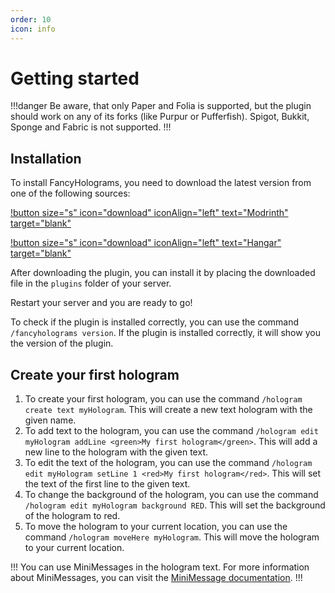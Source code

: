 ```yaml
---
order: 10
icon: info
---
```

# Getting started

!!!danger
Be aware, that only Paper and Folia is supported, but the plugin should work on any of its forks (like Purpur or Pufferfish). Spigot, Bukkit, Sponge and Fabric is not supported.
!!!

## Installation

To install FancyHolograms, you need to download the latest version from one of the following sources:

[!button size="s" icon="download" iconAlign="left" text="Modrinth" target="blank"](https://modrinth.com/plugin/fancyholograms/versions)

[!button size="s" icon="download" iconAlign="left" text="Hangar" target="blank"](https://hangar.papermc.io/Oliver/FancyHolograms/versions)

After downloading the plugin, you can install it by placing the downloaded file in the `plugins` folder of your server.

Restart your server and you are ready to go!

To check if the plugin is installed correctly, you can use the command `/fancyholograms version`. If the plugin is installed correctly, it will show you the version of the plugin.

## Create your first hologram

1. To create your first hologram, you can use the command `/hologram create text myHologram`. This will create a new text hologram with the given name.
2. To add text to the hologram, you can use the command `/hologram edit myHologram addLine <green>My first hologram</green>`. This will add a new line to the hologram with the given text.
3. To edit the text of the hologram, you can use the command `/hologram edit myHologram setLine 1 <red>My first hologram</red>`. This will set the text of the first line to the given text.
4. To change the background of the hologram, you can use the command `/hologram edit myHologram background RED`. This will set the background of the hologram to red.
5. To move the hologram to your current location, you can use the command `/hologram moveHere myHologram`. This will move the hologram to your current location.

!!!
You can use MiniMessages in the hologram text. For more information about MiniMessages, you can visit the [MiniMessage documentation](https://docs.advntr.dev/minimessage/format.html).
!!!